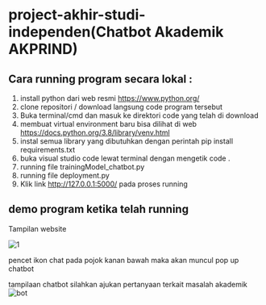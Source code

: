# project-akhir-studi-independen(Chatbot Akademik AKPRIND)


## Cara running program secara lokal :
1. install python dari web resmi https://www.python.org/
2. clone repositori / download langsung code program tersebut
3. Buka terminal/cmd dan masuk ke direktori code yang telah di download
4. membuat virtual environment baru bisa dilihat di web https://docs.python.org/3.8/library/venv.html
5. instal semua library yang dibutuhkan dengan perintah pip install requirements.txt 
6. buka visual studio code lewat terminal dengan mengetik code .
7. running file trainingModel_chatbot.py
8. running file deployment.py
9. Klik link http://127.0.0.1:5000/ pada proses running


## demo program ketika telah running
Tampilan website

![1](https://user-images.githubusercontent.com/77876218/174941194-1340fc4d-8592-4c8f-8d75-27e8977e9e68.PNG)

pencet ikon chat pada pojok kanan bawah maka akan muncul pop up chatbot

tampilaan chatbot
silahkan ajukan pertanyaan terkait masalah akademik
![bot](https://user-images.githubusercontent.com/77876218/174941323-43fc9da7-a19a-4009-9abb-ab9da906cacb.PNG)
